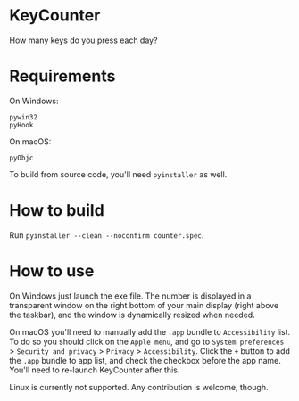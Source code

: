 # KeyCounter

How many keys do you press each day?

# Requirements

On Windows:

```
pywin32
pyHook
```

On macOS:

```
pyObjc
```

To build from source code, you'll need `pyinstaller` as well.

# How to build

Run `pyinstaller --clean --noconfirm counter.spec`.

# How to use

On Windows just launch the exe file. The number is displayed in a transparent
window on the right bottom of your main display (right above the taskbar), and
the window is dynamically resized when needed.

On macOS you'll need to manually add the `.app` bundle to `Accessibility` list.
To do so you should click on the `Apple menu`, and go to `System preferences` >
 `Security and privacy` > `Privacy` > `Accessibility`. Click the `+` button to
add the `.app` bundle to app list, and check the checkbox before the app name.
You'll need to re-launch KeyCounter after this.

Linux is currently not supported. Any contribution is welcome, though.
